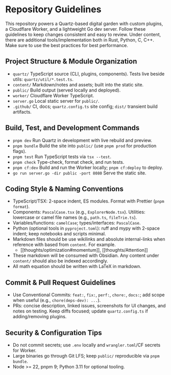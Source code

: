 # Repository Guidelines

This repository powers a Quartz-based digital garden with custom plugins, a Cloudflare Worker, and a lightweight Go dev server. Follow these guidelines to keep changes consistent and easy to review.
Under content, there are additional tools/implementation both in Rust, Python, C, C++. Make sure to use the best practices for best performance.

## Project Structure & Module Organization

- `quartz/` TypeScript source (CLI, plugins, components). Tests live beside utils: `quartz/util/*.test.ts`.
- `content/` Markdown/notes and assets; built into the static site.
- `public/` Build output (served locally and deployed).
- `worker/` Cloudflare Worker TypeScript.
- `server.go` Local static server for `public/`.
- `.github/` CI, docs; `quartz.config.ts` site config; `dist/` transient build artifacts.

## Build, Test, and Development Commands

- `pnpm dev` Run Quartz in development with live rebuild and preview.
- `pnpm bundle` Build the site into `public/` (use `pnpm prod` for production flags).
- `pnpm test` Run TypeScript tests via `tsx --test`.
- `pnpm check` Type-check, format check, and run tests.
- `pnpm cf:dev` Build and run the Worker locally; `pnpm cf:deploy` to deploy.
- `go run server.go -dir public -port 8080` Serve the static site.

## Coding Style & Naming Conventions

- TypeScript/TSX: 2-space indent, ES modules. Format with Prettier (`pnpm format`).
- Components: `PascalCase.tsx` (e.g., `ExplorerNode.tsx`). Utilities: lowercase or camel file names (e.g., `path.ts`, `fileTrie.ts`).
- Variables/functions: `camelCase`; types/interfaces: `PascalCase`.
- Python (optional tools in `pyproject.toml`): ruff and mypy with 2-space indent; keep notebooks and scripts minimal.
- Markdown files should be use wikilinks and absolute internal-links when reference with based from `content`. For example.
  - [[thoughts/optimization#momentum]], [[thoughts/Attention]]
- These markdown will be consumed with Obsidian. Any content under `content/` should also be indexed accordingly.
- All math equation should be written with LaTeX in markdown.

## Commit & Pull Request Guidelines

- Use Conventional Commits: `feat:`, `fix:`, `perf:`, `chore:`, `docs:`; add scope when useful (e.g., `chore(deps-dev): ...`).
- PRs: concise description, linked issues, screenshots for UI changes, and notes on testing. Keep diffs focused; update `quartz.config.ts` if adding/removing plugins.

## Security & Configuration Tips

- Do not commit secrets; use `.env` locally and `wrangler.toml`/CF secrets for Worker.
- Large binaries go through Git LFS; keep `public/` reproducible via `pnpm bundle`.
- Node >= 22, pnpm 9; Python 3.11 for optional tooling.
